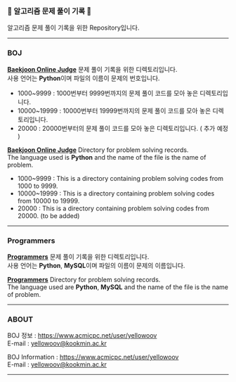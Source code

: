 <h3>📝 알고리즘 문제 풀이 기록 📝</h3>
알고리즘 문제 풀이 기록을 위한 Repository입니다.  

- - -

<h3> BOJ </h3>  

**[Baekjoon Online Judge](https://www.acmicpc.net/)** 문제 풀이 기록을 위한 디렉토리입니다.  
사용 언어는 **Python**이며 파일의 이름이 문제의 번호입니다.  

* 1000~9999 : 1000번부터 9999번까지의 문제 풀이 코드를 모아 놓은 디렉토리입니다.
* 10000~19999 : 10000번부터 19999번까지의 문제 풀이 코드를 모아 놓은 디렉토리입니다.
* 20000 : 20000번부터의 문제 풀이 코드를 모아 놓은 디렉토리입니다. ( 추가 예정 )  



**[Baekjoon Online Judge](https://www.acmicpc.net)** Directory for problem solving records.  
The language used is **Python** and the name of the file is the name of problem.

* 1000~9999 : This is a directory containing problem solving codes from 1000 to 9999.
* 10000~19999 : This is a directory containing problem solving codes from 10000 to 19999.
* 20000 : This is a directory containing problem solving codes from 20000. (to be added)


- - -

<h3> Programmers </h3>  

**[Programmers](https://programmers.co.kr/learn/challenges)** 문제 풀이 기록을 위한 디렉토리입니다.  
사용 언어는 **Python**, **MySQL**이며 파일의 이름이 문제의 이름입니다.  



**[Programmers](https://programmers.co.kr/learn/challenges)** Directory for problem solving records.  
The language used are **Python**, **MySQL** and the name of the file is the name of problem.

- - -

<h3> ABOUT </h3> 

BOJ 정보 : https://www.acmicpc.net/user/yellowoov   
E-mail : yellowoov@kookmin.ac.kr



BOJ Information : https://www.acmicpc.net/user/yellowoov  
E-mail : yellowoov@kookmin.ac.kr

- - - 

